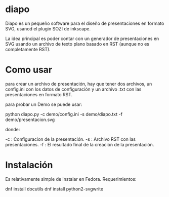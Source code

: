 # diapo

Diapo es un pequeño software para el diseño de presentaciones en formato
SVG, usanod el plugin SOZI de inkscape.

La idea principal es poder contar con un generador de presentaciones en
SVG usando un archivo de texto plano basado en RST (aunque no  es completamente RST).

# Como usar

para crear un archivo de presentación, hay que tener dos archivos, un
config.ini con los datos de configuración y un archivo .txt con las presentaciones en formato RST.

para probar un Demo se puede usar:

python diapo.py -c demo/config.ini -s demo/diapo.txt -f demo/presentacion.svg

donde:

-c : Configuracion de la presentación.
-s : Archivo RST con las presentaciones.
-f : El resultado final de la creación de la presentación.

# Instalación

Es relativamente simple de instalar en Fedora.
Requerimientos:

dnf install docutils
dnf install python2-svgwrite
